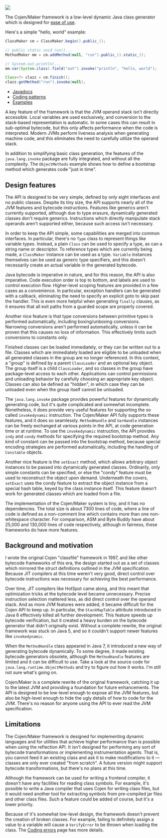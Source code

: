 [![](https://jitpack.io/v/cojen/Maker.svg)](https://jitpack.io/#cojen/Maker)

The Cojen/Maker framework is a low-level dynamic Java class generator which is designed for [ease of use](https://github.com/cojen/Maker/wiki/Ease-of-use).

Here's a simple "hello, world" example:

```java
ClassMaker cm = ClassMaker.begin().public_();

// public static void run()...
MethodMaker mm = cm.addMethod(null, "run").public_().static_();

// System.out.println(...
mm.var(System.class).field("out").invoke("println", "hello, world");

Class<?> clazz = cm.finish();
clazz.getMethod("run").invoke(null);
```

- [Javadocs](https://cojen.github.io/Maker/javadoc/org.cojen.maker/org/cojen/maker/package-summary.html)
- [Coding patterns](docs/CodingPatterns.md)
- [Examples](example/main/java/org/cojen/example)

A key feature of the framework is that the JVM operand stack isn't directly accessible. Local variables are used exclusively, and conversion to the stack-based representation is automatic. In some cases this can result in sub-optimal bytecode, but this only affects performance when the code is interpreted. Modern JVMs perform liveness analysis when generating machine code, and this eliminates the need to carefully utilize the operand stack.

In addition to simplifying basic class generation, the features of the `java.lang.invoke` package are fully integrated, and without all the complexity. The `ObjectMethods` example shows how to define a bootstrap method which generates code "just in time".

Design features
---------------

The API is designed to be very simple, defined by only eight interfaces and no public classes. Despite its tiny size, the API supports nearly all of the JVM features and bytecode instructions. Features like generics aren't currently supported, although due to type erasure, dynamically generated classes don't require generics. Instructions which directly manipulate stack operands aren't supported either, because such access isn't necessary.

In order to keep the API simple, some capabilities are merged into common interfaces. In particular, there's no `Type` class to represent things like variable types. Instead, a plain `Class` can be used to specify a type, as can a string name or descriptor. To reference types which are currently being made, a `ClassMaker` instance can be used as a type. `Variable` instances themselves can be used as generic type specifiers, and this doesn't necessarily create an actual variable in the generated bytecode.

Java bytecode is imperative in nature, and for this reason, the API is also imperative. Code execution order is top to bottom, and labels are used to control execution flow. Higher-level scoping features are provided in a few cases as a convenience. In particular, exception handlers can be generated with a callback, eliminating the need to specify an explicit goto to skip past the handler. This is even more helpful when generating `finally` clauses, as it ensures that all exit paths from a guarded scope are properly covered.

Another nice feature is that type conversions between primitive types is performed automatically, including boxing/unboxing conversions. Narrowing conversions aren't performed automatically, unless it can be proven that this causes no loss of information. This effectively limits such conversions to constants only.

Finished classes can be loaded immediately, or they can be written out to a file. Classes which are immediately loaded are eligible to be unloaded when all generated classes in the group are no longer referenced. In this context, a "group" is defined by a parent `ClassLoader` and an optional key object. The group itself is a child `ClassLoader`, and so classes in the group have package-level access to each other. Applications can control permissions and unloading behavior by carefully choosing an appropriate key object. Classes can also be defined as "hidden", in which case they can be unloaded even when the group itself cannot be unloaded.

The `java.lang.invoke` package provides powerful features for dynamically generating code, but it's quite complicated and somewhat incomplete. Nonetheless, it does provide very useful features for supporting the so called `invokedynamic` instruction. The Cojen/Maker API fully supports these features, and it does so seamlessly. `MethodHandle` and `VarHandle` instances can be freely exchanged at various points in the API, at code generation time or at runtime. To use the `invokedynamic` instruction, the API provides `indy` and `condy` methods for specifying the required bootstrap method. Any kind of constant can be passed into the bootstrap method, because special encoding strategies are performed automatically, including the handling of `Constable` objects.

Another nice feature is the `setExact` method, which allows arbitrary object instances to be passed into dynamically generated classes. Ordinarily, only simple constants can be specified, or else the "condy" feature must be used to reconstruct the object upon demand. Underneath the covers, `setExact` uses the condy feature to extract the object instance from a special hash table, keyed by the class instance itself. This feature doesn't work for generated classes which are loaded from a file.

The implementation of the Cojen/Maker system is tiny, and it has no dependencies. The total size is about 7300 lines of code, where a line of code is defined as a non-comment line which contains more than one non-whitespace character. For comparison, ASM and Byte Buddy have about 25,000 and 130,000 lines of code respectively, although in fairness, these frameworks do have more features.

Background and motivation
-------------------------

I wrote the original Cojen "classfile" framework in 1997, and like other bytecode frameworks of this era, the design started out as a set of classes which mirrored the struct definitions outlined in the JVM specification. Because JIT compilers at this time weren't very good, direct control over bytecode instructions was necessary for achieving the best performance.

Over time, JIT compilers like HotSpot came along, and this meant that optimization tricks at the bytecode level became unnecessary. Precise instruction selection mattered less, as did direct control over the operand stack. And as more JVM features were added, it became difficult for the Cojen API to keep up. In particular, the `StackMapTable` attribute introduced in Java 6 effectively killed all further development. This feature speeds up bytecode verification, but it created a heavy burden on the bytecode generator that didn't originally exist. Without a complete rewrite, the original framework was stuck on Java 5, and so it couldn't support newer features like `invokedynamic`.

When the `MethodHandle` class appeared in Java 7, it introduced a new way of generating bytecode dynamically. To some degree, it made existing bytecode generators obsolete, although the `MethodHandle` features are limited and it can be difficult to use. Take a look at the source code for `java.lang.runtime.ObjectMethods` and try to figure out how it works. I'm still not sure what's going on.

Cojen/Maker is a complete rewrite of the original framework, catching it up to the latest JVM and providing a foundation for future enhancements. The API is designed to be low-level enough to expose all the JVM features, but also be high-level enough to hide the ugly details of how to code for the JVM. There's no reason for anyone using the API to ever read the JVM specification.

Limitations
-----------

The Cojen/Maker framework is designed for implementing dynamic languages and for utilities that achieve higher performance than is possible when using the reflection API. It isn't designed for performing any sort of bytecode transformations or implementing instrumentation agents. That is, you cannot feed it an existing class and ask it to make modifications to it &mdash; classes are only ever created "from scratch". A future version might support bytecode transformations, but there's no plans at this time.

Although the framework can be used for writing a frontend compiler, it doesn't have any facilities for reading class symbols. For example, it's possible to write a Java compiler that uses Cojen for writing class files, but it would need another tool for extracting symbols from pre-compiled jar files and other class files. Such a feature could be added of course, but it's a lower priority.

Because of it's somewhat low-level design, the framework doesn't prevent the creation of broken classes. For example, failing to definitely assign a value to a variable will cause a `VerifyError` to be thrown when loading the class. The [Coding errors](https://github.com/cojen/Maker/wiki/Coding-errors) page has more details.
